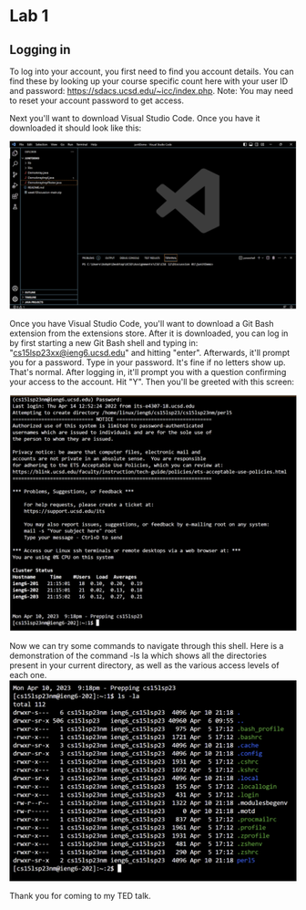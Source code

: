 Lab 1
=====
Logging in
----------
To log into your account, you first need to find you account details. You can find these by looking up your course specific count here with your user ID and password: https://sdacs.ucsd.edu/~icc/index.php.
Note: You may need to reset your account password to get access.

Next you'll want to download Visual Studio Code. Once you have it downloaded it should look like this:

![Image](vscInstall.png)

Once you have Visual Studio Code, you'll want to download a Git Bash extension from the extensions store. After it is downloaded, you can log in by first starting a new Git Bash shell and typing in: "cs15lsp23xx@ieng6.ucsd.edu" and hitting "enter". Afterwards, it'll prompt you for a password. Type in your password. It's fine if no letters show up. That's normal. After logging in, it'll prompt you with a question confirming your access to the account. Hit "Y". Then you'll be greeted with this screen:

![Image](login.png)

Now we can try some commands to navigate through this shell. Here is a demonstration of the command -ls la which shows all the directories present in your current directory, as well as the various access levels of each one.
![Image](lsla.png)

Thank you for coming to my TED talk.
